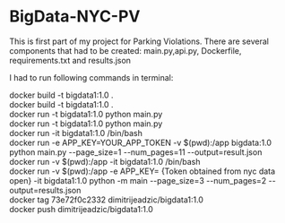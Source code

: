 # BigData-NYC-PV

This is first part of my project for Parking Violations.
There are several components that had to be created:
main.py,api.py, Dockerfile, requirements.txt and results.json


I had to run following commands in terminal:

docker build -t bigdata1:1.0 . <br/>
docker build -t bigdata1:1.0 . <br/>
docker run -t bigdata1:1.0 python main.py <br/>
docker run -t bigdata1:1.0 python main.py <br/>
docker run -it bigdata1:1.0 /bin/bash <br/>
docker run -e APP_KEY=YOUR_APP_TOKEN -v $(pwd):/app bigdata:1.0 python main.py --page_size=1 --num_pages=11 --output=result.json <br/>
docker run -v $(pwd):/app -it bigdata1:1.0 /bin/bash <br/>
docker run -v $(pwd):/app -e APP_KEY= {Token obtained from nyc data open} -it bigdata1:1.0 python -m main --page_size=3 --num_pages=2 --output=results.json <br/>
docker tag 73e72f0c2332 dimitrijeadzic/bigdata1:1.0 <br/>
docker push dimitrijeadzic/bigdata1:1.0  <br/>
